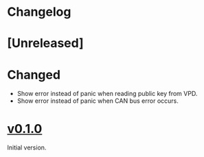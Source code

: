 # Changelog

# [Unreleased]

# Changed

- Show error instead of panic when reading public key from VPD.
- Show error instead of panic when CAN bus error occurs.

# [v0.1.0](https://github.com/umi-eng/pdm/releases/tag/pdm36-v0.1.0)

Initial version.
